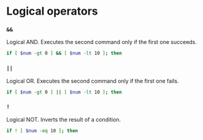 # Logical operators

### `&&`

Logical AND. Executes the second command only if the first one succeeds.

```sh
if [ $num -gt 0 ] && [ $num -lt 10 ]; then
```

### `||`

Logical OR. Executes the second command only if the first one fails.

```sh
if [ $num -gt 0 ] || [ $num -lt 10 ]; then
```

### `!`

Logical NOT. Inverts the result of a condition.

```sh
if ! [ $num -eq 10 ]; then
```

